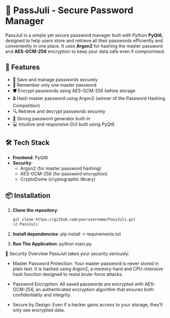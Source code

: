 # 🔐 PassJuli - Secure Password Manager

PassJuli is a simple yet secure password manager built with Python **PyQt6**, designed to help users store and retrieve all their passwords efficiently and conveniently in one place. It uses **Argon2** for hashing the master password and **AES-GCM-256** encryption to keep your data safe even if compromised.

## 🚀 Features

- 🔐 Save and manage passwords securely
- 🧠 Remember only one master password
- 🛡️ Encrypt passwords using AES-GCM-256 before storage
- 🔒 Hash master password using Argon2 (winner of the Password Hashing Competition)
- 🔍 Retrieve and decrypt passwords securely
- 🧬 Strong password generator built-in
- 💻 Intuitive and responsive GUI built using PyQt6

## 🛠️ Tech Stack

- **Frontend**: PyQt6
- **Security**:
  - Argon2 (for master password hashing)
  - AES-GCM-256 (for password encryption)
  - CryptoDome (cryptographic library)

## 📦 Installation

1. **Clone the repository**:
   ```bash
   git clone https://github.com/yourusername/PassJuli.git
   cd PassJuli

2. **Install dependencies**:
    pip install -r requirements.txt

3. **Run The Application**:
    python main.py

🔐 Security Overview
PassJuli takes your security seriously:

- Master Password Protection: Your master password is never stored in plain text. It is hashed using Argon2, a memory-hard and CPU-intensive hash function designed to resist brute-force attacks.

- Password Encryption: All saved passwords are encrypted with AES-GCM-256, an authenticated encryption algorithm that ensures both confidentiality and integrity.

- Secure by Design: Even if a hacker gains access to your storage, they’ll only see encrypted data.



